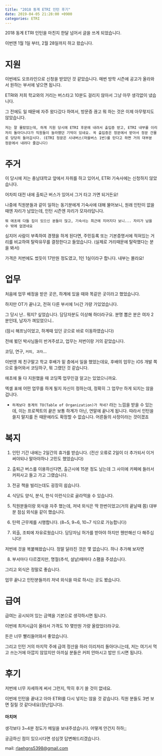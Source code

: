 ```yaml
---
title: "2018 동계 ETRI 인턴 후기"
date: 2019-04-05 21:28:00 +0900
categories: ETRI
---
```


2018 동계 ETRI 인턴을 마친지 한달 넘어서 글을 쓰게 되었습니다.

이번엔 1월 1일 부터, 2월 28일까지 하고 왔습니다.

# 지원

이번에도 오프라인으로 신청을 받았던 것 같았습니다. 매번 방학 시즌에 공고가 올라와서 원하는 부서에 넣으면 됩니다.

ETRI와 저희 학교와의 거리는 버스타고 10분도 걸리지 않아서 그냥 아무 생각없이 냈습니다.

그 전에도 일 때문에 자주 왔다갔다 하여서, 방문증 끊고 뭐 하는 것은 이제 아무렇지도 않았습니다.

`저는 잘 몰랐었는데, 하계 지원 당시에 ETRI 후문에 내려서 출입증 받고, ETRI 내부를 이리저리 돌아다니다가 직원들이 놀라했던 기억이 있네요. 꼭 출입증은 정문에서 받아서 정문 건물로 당당히 들어갑시다. (ETRI 정문은 시내버스(마을버스 1번)를 탄다고 하면 거의 대부분 정문에서 내려다 줄겁니다)` 

# 주거

이 당시에 저는 충남대학교 앞에서 자취를 하고 있어서, ETRI 기숙사에는 신청하지 않았습니다.

어차피 대전 내에 출퇴근 버스가 있어서 그거 타고 가면 되거든요!

나중에 직원분들과 같이 일하는 동기분에게 기숙사에 대해 물어보니, 원래 인턴이 없을 때엔 자리가 남았는데, 인턴 시즌엔 자리가 모자라답니다.

`뭐 애초에 다들 집이 있으신 분들이 많고, 기숙사는 최근에 지어지다 보니... 자리가 남을 수 밖에 없겠네요`

심지어 사람이 부족하여 경쟁을 하게 된다면, 주민등록 또는 기본증명서에 적혀있는 거리를 비교하여 탈락유무를 결정한다고 들었습니다. (실제로 거리때문에 탈락했다는 분을 봐서)

가격은 저번에도 썼듯이 17만원 정도였고, 1인 1실이라구 합니다. 내부는 몰라요!

# 업무

처음에 업무 배정을 받은 곳은, 하계에 있을 때와 똑같은 곳이라고 했었습니다.

하지만 OT가 끝나고, 전혀 다른 부서에 1시간 가량 가있었습니다.

그 당시 난.. 뭐지? 싶었습니다. 담당자분도 이상해 하더라구요. 분명 뽑은 분은 여자 2분인데, 남자가 껴있었으니..

(잠시 해프닝이었고, 하계때 있던 곳으로 바로 이동하였습니다)

전에 뵜던 박사님들이 반겨주셨고, 업무는 저번이랑 거의 같았습니다.

코딩, 연구, `커피, 과자`...

이번엔 제 친구말고 학교 후배가 밑 층에서 일을 했었는데요, 후배의 업무는 iOS 개발 쪽으로 들어와서 코딩하구, 뭐 그랬던 것 같습니다.

애초에 둘 다 지원했을 때 코딩쪽 업무인걸 알고는 있었으니까요.

엑셀 표에 어떤 업무를 하게 될지 자신이 정하는데, 정확히 그 업무`만` 하게 되지는 않을겁니다.

+ `하계보다 동계의 TO(Table of Organization)가 적네?` 라는 느낌을 받을 수 있는데, 이는 프로젝트의 끝은 보통 하계가 아닌, 연말에 끝나게 됩니다. 따라서 인턴을 쓸지 말지를 돈 때문에라도 확정할 수 없습니다. 어른들의 사정이라는 것이겠죠

# 복지

1. 인턴 기간 내에는 2일간의 휴가를 받습니다. (전산 오류로 2일이 더 추가되서 이거 써야되나 말아야하나 고민도 했었습니다)

2. 출퇴근 버스를 이용하신다면, 출근시에 15분 정도 남는데 그 사이에 카페에 들러서 커피사고 들고 가고 그랬습니다.

3. 전공 책을 빌리는데도 굉장히 쉽습니다.

4. 식당도 양식, 분식, 한식 이런식으로 골라먹을 수 있습니다.

5. 직원분들이랑 외식을 자주 했는데, 저녁 외식은 딱 한번이었고(거의 끝날때 쯤) 대부분 점심 외식을 같이 했습니다.

6. 탄력 근무제를 시행합니다. (8\~5, 9\~6, 10\~7 식으로 가능합니다)

7. 외출, 조퇴에 자유로웠습니다. 담당자님 허가를 받아야 하지만 웬만해선 다 해주십니다!

저번에 것을 복붙해왔습니다. 정말 달라진 것은 몇 없습니다. 하나 추가해 보자면

8. 부서마다 다르겠지만, 명절(추석, 설날)때마다 스팸을 주셨습니다.

그리고 외식은 정말로 좋습니다.

업무 끝나고 인턴분들끼리 저녁 외식을 따로 하시는 곳도 봤습니다.

# 급여

급여는 공시되어 있는 금액을 기본으로 생각하시면 됩니다. 

이번에 최저시급이 올라서 가격도 10 몇만원 가량 올랐었더라구요.

돈은 너무 빨리들어와서 좋았습니다.

그리고 인턴 거의 마지막 주에 급여 정산을 하러 이리저리 돌아다니는데, 저는 여기서 먹고 쓰는거에 아깝지 않았지만 아끼실 분들은 커피 안마시고 밥만 드시면 됩니다.

# 후기

저번에 너무 자세하게 써서 그런지, 딱히 후기 쓸 것이 없네요.

이번에 인턴을 끝내고 아마 ETRI를 다시 넣지는 않을 것 같습니다. 직원 분들도 3번 보면 질릴 것 같다네요(장난입니다).

#### 마치며

생각보다 3~4분 정도가 메일을 보내주셨습니다. 어떻게 안건지 하하;; 

궁금하신 점이 있으시다면 성심껏 답변해드리겠습니다.

mail: rlaehgns5398@gmail.com
